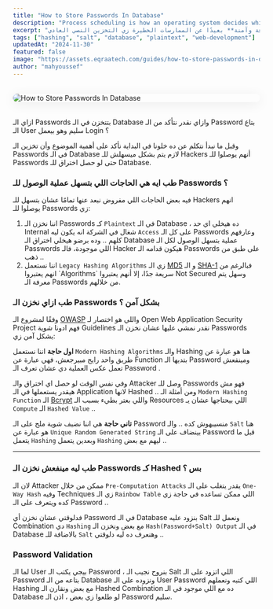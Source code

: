 ```yaml
---
title: "How to Store Passwords In Database"
description: "Process scheduling is how an operating system decides which process runs next. This guide covers key algorithms like Round Robin, Priority, and Shortest Job First to manage CPU time efficiently."
excerpt: "تخزين كلمات المرور بشكل آمن مش مجرد خطوة تقنية، دي مسؤولية أساسية لحماية بيانات المستخدمين. فتعالوا نتعلّم **إزاي تخزن الباسوردات بطريقة صحيحة وآمنة** بعيدًا عن الممارسات الخطيرة زي التخزين النصي العادي (plaintext)."
tags: ["hashing", "salt", "database", "plaintext", "web-development"]
updatedAt: "2024-11-30"
featured: false
image: "https://assets.eqraatech.com/guides/how-to-store-passwords-in-database.png"
author: "mahyoussef"
---
```


<img src="https://assets.eqraatech.com/guides/how-to-store-passwords-in-database.png" alt="How to Store Passwords In Database" ondragstart="return false;" oncontextmenu="return false;" style="display: block; margin: 2rem auto; border-radius: 1rem; box-shadow: 0 4px 24px 0 rgba(0,0,0,0.08);" />

ازاي الـ Passwords بتتخزن في الـ Database وازاي نقدر نتأكد من الـ Password بتاع الـ User سليم وهو بيعمل Login ؟ 

وقبل ما نبدأ نتكلم عن ده خلونا في البداية نأكد على أهمية الموضوع وأن تخزين الـ Passwords في الـ Database لازم يتم بشكل ميسهلش للـ Hackers أنهم يوصلوا للـ Passwords حتى لو حصل اختراق للـ Database.

### **طب ايه هي الحاجات اللي بتسهل عملية الوصول للـ Passwords ؟** 

فيه بعض الحاجات اللي مفروض نبعد عنها تمامًا عشان بتسهل للـ Hackers انهم يوصلوا للـ Passwords زي: 

1. اننا نخزن الـ Passwords كـ `Plaintext` في الـ Database ، ده هيخلي اي حد Internal شغال في الشركة انه يكون ليه `Access` على كل الـ Passwords وعارفهم كلهم .. وده برضو هيخلي اختراق الـ Database عملية بتسهل الوصول لكل الـ Passwords اللي موجودة، فالـ Hacker هيكون قدامه الـ Passwords على طبق من ذهب ..
2. اننا نستعمل `Legacy Hashing Algorithms` زي الـ [MD5](https://en.wikipedia.org/wiki/MD5?ref=eqraatech.com) و الـ [SHA-1](https://en.wikipedia.org/wiki/SHA-1?ref=eqraatech.com#:~:text=In%20cryptography%2C%20SHA%2D1%20\(,rendered%20as%2040%20hexadecimal%20digits.) فبالرغم من انهم يعتبروا `Algorithms` سريعة جدًا، إلا أنهم يعتبروا Not Secured وسهل يتم معرفة الـ Passwords من خلالهم.

### **طب ازاي نخزن الـ Passwords بشكل آمن ؟** 

وفقًا لمشروع الـ [OWASP](https://owasp.org/?ref=eqraatech.com) واللي هو اختصار لـ Open Web Application Security Project فهم ادونا شوية Guidelines نقدر نمشي عليها عشان نخزن الـ Passwords بشكل آمن زي:

**اول حاجة** اننا نستعمل `Modern Hashing Algorithms` والـ Hashing هنا هو عبارة عن طريق واحد رايح مبيرجعش، فهي عبارة عن Function بتديها الـ Password ومينفعش تعمل عكس العملية دي عشان تعرف الـ Password . 

وفي نفس الوقت لو حصل اي اختراق والـ Attacker وصل للـ Passwords فهو مش هيقدر يستعملها في الـ Application لانها Hashed .. ومن أمثلة الـ `Modern Hashing Function` الـ [Bcrypt](https://en.wikipedia.org/wiki/Bcrypt?ref=eqraatech.com) واللي بعتر بطيء بسبب الـ Resources اللي بيحتاجها عشان يـ `Compute` الـ `Hashed Value` ..

**تاني حاجة** هي اننا نضيف شوية ملح على الـ Password منسيبهوش كده .. والـ `Salt` هنا هو عبارة عن `Unique Random Generated String` بينضاف على الـ Password قبل ما يتعمل `Hashing` وبعدين يتعمل `Hashing` ليهم مع بعض ..

---

### **طب ليه مينفعش نخزن الـ Passwords كـ Hashed بس ؟** 

لان الـ Attacker ممكن من خلال `Pre-Computation Attacks` يقدر يتغلب على الـ `One-Way Hash` وفيه Techniques زي الـ `Rainbow Table` اللي ممكن تساعده في حاجة زي كده ويتعرف على الـ Password .. 

فدلوقتي عشان نخزن أي Password في الـ Database بنزود عليه Salt ونعمل للـ Combination دي `Hashing` مع بعض ونخزن الـ `Hash(Password+Salt) Output` في الـ Database بالاضافة للـ `Salt` وهنعرف ده ليه دلوقتي .. 

### **Password Validation**

لما الـ User بيجي يكتب الـ Password ، بنروح نجيب الـ Salt اللي اتزود على الـ Password بتاعه من الـ Database ونزوده على الـ User Password اللي كتبه ونعملهم Hashing مع بعض ونقارن الـ Hashed Combination ده مع اللي موجود في الـ Database لو طلعوا زي بعض ، اذن الـ Password سليم.